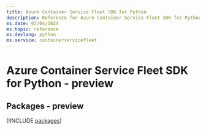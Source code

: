 ```yaml
---
title: Azure Container Service Fleet SDK for Python
description: Reference for Azure Container Service Fleet SDK for Python
ms.date: 03/04/2024
ms.topic: reference
ms.devlang: python
ms.service: containerservicefleet
---
```

# Azure Container Service Fleet SDK for Python - preview
## Packages - preview
[!INCLUDE [packages](container-service-fleet-index.md)]